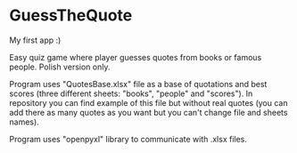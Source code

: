 # GuessTheQuote
My first app :)

Easy quiz game where player guesses quotes from books or famous people. Polish version only.

Program uses "QuotesBase.xlsx" file as a base of quotations and best scores (three different sheets: "books", "people" and "scores"). In repository you can find example of this file but without real quotes (you can add there as many quotes as you want but you can't change file and sheets names).

Program uses "openpyxl" library to communicate with .xlsx files.
